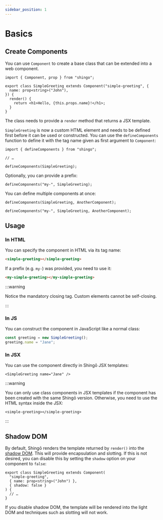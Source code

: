 ```yaml
---
sidebar_position: 1
---
```


# Basics

## Create Components

You can use `Component` to create a base class that can be extended into a web
component.

```tsx
import { Component, prop } from "shingo";

export class SimpleGreeting extends Component("simple-greeting", {
  name: prop<string>("John"),
}) {
  render() {
    return <h1>Hello, {this.props.name}!</h1>;
  }
}
```

The class needs to provide a `render` method that returns a JSX template.

`SimpleGreeting` is now a custom HTML element and needs to be defined first
before it can be used or constructed. You can use the `defineComponents`
function to define it with the tag name given as first argument to `Component`:

```tsx
import { defineComponents } from "shingo";

// …

defineComponents(SimpleGreeting);
```

Optionally, you can provide a prefix:

```tsx
defineComponents("my-", SimpleGreeting);
```

You can define multiple components at once:

```tsx
defineComponents(SimpleGreeting, AnotherComponent);
```

```tsx
defineComponents("my-", SimpleGreeting, AnotherComponent);
```

## Usage

### In HTML

You can specify the component in HTML via its tag name:

```html
<simple-greeting></simple-greeting>
```

If a prefix (e.g. `my-`) was provided, you need to use it:

```html
<my-simple-greeting></my-simple-greeting>
```

:::warning

Notice the mandatory closing tag. Custom elements cannot be self-closing.

:::

### In JS

You can construct the component in JavaScript like a normal class:

```ts
const greeting = new SimpleGreeting();
greeting.name = "Jane";
```

### In JSX

You can use the component directly in Shingō JSX templates:

```tsx
<SimpleGreeting name="Jane" />
```

:::warning

You can only use class components in JSX templates if the component has been
created with the same Shingō version. Otherwise, you need to use the HTML syntax
inside the JSX:

```tsx
<simple-greeting></simple-greeting>
```

:::

## Shadow DOM

By default, Shingō renders the template returned by `render()` into the
[shadow DOM](https://developer.mozilla.org/en-US/docs/Web/API/Web_components/Using_shadow_DOM).
This will provide encapsulation and slotting. If this is not desired, you can
disable this by setting the `shadow` option on your component to `false`:

```tsx
export class SimpleGreeting extends Component(
  "simple-greeting",
  { name: prop<string>("John") },
  { shadow: false }
) {
  // …
}
```

If you disable shadow DOM, the template will be rendered into the light DOM and
techniques such as slotting will not work.
